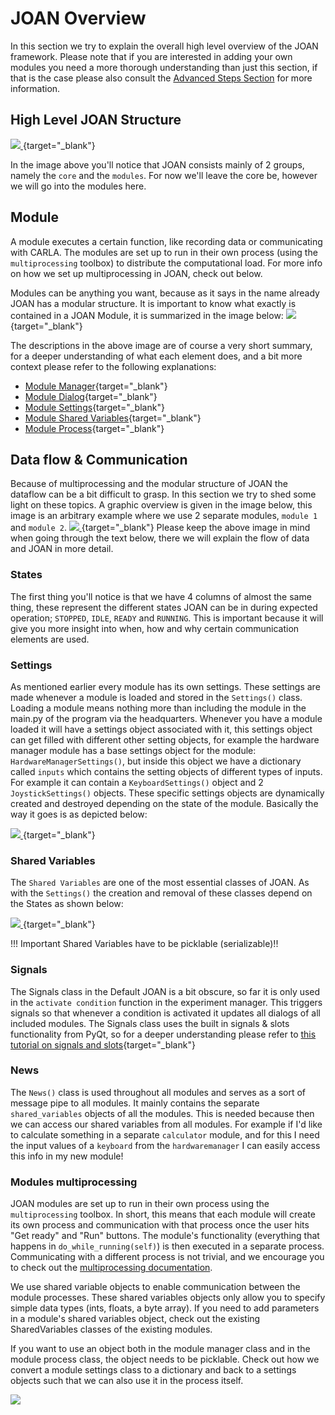 # JOAN Overview

In this section we try to explain the overall high level overview of the JOAN framework. Please note that if you are interested
in adding your own modules you need a more thorough understanding than just this section, if that is the case please
also consult the [Advanced Steps Section](advanced-add-custom-module.md) for more information.

## High Level JOAN Structure
[ ![](imgs/first-steps-highlevel-structure.png) ](imgs/first-steps-highlevel-structure.png){target="_blank"}

In the image above you'll notice that JOAN consists mainly of 2 groups, namely the `core` and the `modules`. For now
 we'll leave the core be, however we will go into the modules here. 


## Module
A module executes a certain function, like recording data or communicating with CARLA. The modules are set up to run in their own process (using the `multiprocessing` toolbox) to distribute the computational load. For more info on how we set up multiprocessing in JOAN, check out below.

Modules can be anything you want, because as it says in the name already JOAN has a modular structure. It is important to know what exactly is contained in a
JOAN Module, it is summarized in the image below:
[ ![](imgs/first-steps-module.png) ](imgs/first-steps-module.png){target="_blank"}

The descriptions in the above image are of course a very short summary, for a deeper understanding of what each element
does, and a bit more context please refer to the following explanations:

- [Module Manager](advanced-add-custom-module.md#manager_class){target="_blank"}
- [Module Dialog](advanced-add-custom-module.md#dialog_class){target="_blank"}
- [Module Settings](advanced-add-custom-module.md#settings_class){target="_blank"}
- [Module Shared Variables](advanced-add-custom-module.md#shared_variables_class){target="_blank"}
- [Module Process](advanced-add-custom-module.md#process_class){target="_blank"}

## Data flow & Communication

Because of multiprocessing and the modular structure of JOAN the dataflow can be a bit difficult to grasp. In this
section we try to shed some light on these topics. A graphic overview is given in the image below, this image is an arbitrary
example where we use 2 separate modules, `module 1` and `module 2`.
[ ![](imgs/first-steps-communication.png) ](imgs/first-steps-communication.png){target="_blank"}
Please keep the above image in mind when going through the text below, there we will explain the flow of data and JOAN in more detail.

### States

The first thing you'll notice is that we have 4 columns of almost the same thing, these represent the different states
JOAN can be in during expected operation; `STOPPED`, `IDLE`, `READY` and `RUNNING`. This is important because it will give you more insight
into when, how and why certain communication elements are used. 

### Settings

As mentioned earlier every module has its own settings. These settings are made whenever a module is loaded and stored in the `Settings()` class. 
Loading a module means nothing more than including the module in the main.py of the program via the headquarters. Whenever you have a module loaded it will
have a settings object associated with it, this settings object can get filled with different other setting objects, for example the
hardware manager module has a base settings object for the module: `HardwareManagerSettings()`, but inside this object we have a dictionary
called `inputs` which contains the setting objects of different types of inputs. For example it can contain a 
`KeyboardSettings()` object and 2 `JoystickSettings()` objects. These specific settings objects are dynamically created and destroyed depending on the state of the module. Basically the way
it goes is as depicted below:

[ ![](imgs/first-steps-settingsvsstates.png) ](imgs/first-steps-settingsvsstates.png){target="_blank"}

### Shared Variables

The `Shared Variables` are one of the most essential classes of JOAN. As with the `Settings()` the creation and removal of these classes
depend on the States as shown below:

[ ![](imgs/first-steps-settingsvsharedvariables.png) ](imgs/first-steps-settingsvsharedvariables.png){target="_blank"}

!!! Important
    Shared Variables have to be picklable (serializable)!!

### Signals

The Signals class in the Default JOAN is a bit obscure, so far it is only used in the `activate condition` function in the 
experiment manager. This triggers signals so that whenever a condition is activated it updates all dialogs of all included modules.
The Signals class uses the built in signals & slots functionality from PyQt, so for a deeper understanding please refer to [this 
tutorial on signals and slots](https://www.tutorialspoint.com/pyqt/pyqt_signals_and_slots.htm){target="_blank"}


### News

The `News()` class is used throughout all modules and serves as a sort of message pipe to all modules. It mainly contains the separate `shared_variables` objects
of all the modules. This is needed because then we can access our shared variables from all modules. For example if I'd like to calculate something in a separate
`calculator` module, and for this I need the input values of a `keyboard` from the `hardwaremanager` I can easily access this info in my new module! 

### Modules multiprocessing

JOAN modules are set up to run in their own process using the `multiprocessing` toolbox. In short, this means that each module will create its own process and communication with that process once the user hits "Get ready" and "Run" buttons. The module's functionality (everything that happens in `do_while_running(self)`) is then executed in a separate process. Communicating with a different process is not trivial, and we encourage you to check out the [multiprocessing documentation](https://docs.python.org/3/library/multiprocessing.html). 

We use shared variable objects to enable communication between the module processes. These shared variables objects only allow you to specify simple data types (ints, floats, a byte array). If you need to add parameters in a module's shared variables object, check out the existing SharedVariables classes of the existing modules. 

If you want to use an object both in the module manager class and in the module process class, the object needs to be picklable. Check out how we convert a module settings class to a dictionary and back to a settings objects such that we can also use it in the process itself. 

![](imgs/joan-structure-multiprocessing-communication.png)

